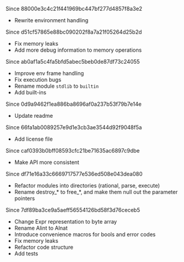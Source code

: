 Since 88000e3c4c21f441969bc447bf277d4857f8a3e2
- Rewrite environment handling

Since d51cf57865e88bc090202f8a7a21f05264d25b2d
- Fix memory leaks
- Add more debug information to memory operations

Since ab0af1a5c4fa5bfd5abec5beb0de87df73c24055
- Improve env frame handling
- Fix execution bugs
- Rename module `stdlib` to `builtin`
- Add built-ins

Since 0d9a9462f1ea886ba8696af0a237b53f79b7e14e
- Update readme

Since 66fa1ab0089257e9d1e3cb3ae3544d92f9048f5a
- Add license file

Since caf0393b0bff08593cfc21be71635ac6897c9dbe
- Make API more consistent

Since df71e16a33c6669717577e536ed508e043dea080
- Refactor modules into directories (rational, parse, execute)
- Rename destroy_* to free_*, and make them null out the parameter pointers

Since 7df89ba3ce9a5aeff56554126bd58f3d76ceceb5
- Change Expr representation to byte array
- Rename Alint to Alnat
- Introduce convenience macros for bools and error codes
- Fix memory leaks
- Refactor code structure
- Add tests